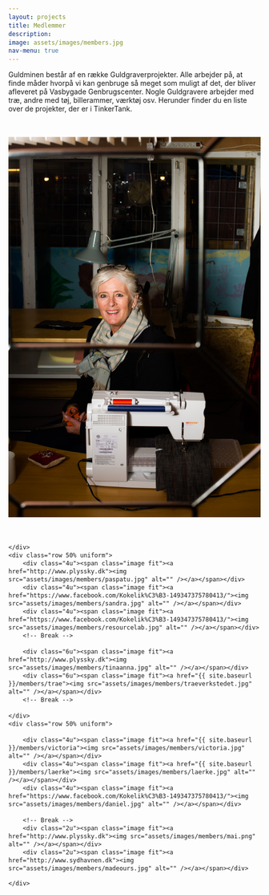 ```yaml
---
layout: projects
title: Medlemmer
description:
image: assets/images/members.jpg
nav-menu: true
---
```


Guldminen består af en række Guldgraverprojekter. Alle arbejder på, at finde måder hvorpå vi kan genbruge så meget som muligt af det, der bliver afleveret på Vasbygade Genbrugscenter. Nogle Guldgravere arbejder med træ, andre med tøj, billerammer, værktøj osv. Herunder finder du en liste over de projekter, der er i TinkerTank.

<!-- {% for member in site.members %}
  <h2>{{ member.name }} - {{ member.contact }}</h2>
  <p>{{ member.content | markdownify }}</p>
{% endfor %} -->

<div class="box alt">
	<div class="row 50% uniform">
		<div class="4u"><span class="image fit"><a href="https:"><img src="assets/images/members/frida.jpg" alt="" /></a></span></div>
		<div class="4u"><span class="image fit"><a href="http://www.studiodebris.dk"><img src="assets/images/members/hassan.jpg" alt="" /></a></span></div>
		<div class="4u"><span class="image fit"><a href="http://www.resourcelab.dk"><img src="assets/images/members/ollis.jpg" alt="" /></a></span></div>
		<!-- Break -->
		<div class="6u"><span class="image fit"><a href="http://www.plyssky.dk"><img src="assets/images/members/maiken.jpg" alt="" /></a></span></div>
		<div class="6u"><span class="image fit"><a href="http://www.sydhavnen.dk"><img src="assets/images/members/maria.jpg" alt="" /></a></span></div>
		<!-- Break -->

	</div>
	<div class="row 50% uniform">
		<div class="4u"><span class="image fit"><a href="http://www.plyssky.dk"><img src="assets/images/members/paspatu.jpg" alt="" /></a></span></div>
		<div class="4u"><span class="image fit"><a href="https://www.facebook.com/Kokelik%C3%B3-149347375780413/"><img src="assets/images/members/sandra.jpg" alt="" /></a></span></div>
		<div class="4u"><span class="image fit"><a href="https://www.facebook.com/Kokelik%C3%B3-149347375780413/"><img src="assets/images/members/resourcelab.jpg" alt="" /></a></span></div>
		<!-- Break -->

		<div class="6u"><span class="image fit"><a href="http://www.plyssky.dk"><img src="assets/images/members/tinaanna.jpg" alt="" /></a></span></div>
		<div class="6u"><span class="image fit"><a href="{{ site.baseurl }}/members/trae"><img src="assets/images/members/traeverkstedet.jpg" alt="" /></a></span></div>
		<!-- Break -->

	</div>
	<div class="row 50% uniform">

		<div class="4u"><span class="image fit"><a href="{{ site.baseurl }}/members/victoria"><img src="assets/images/members/victoria.jpg" alt="" /></a></span></div>
		<div class="4u"><span class="image fit"><a href="{{ site.baseurl }}/members/laerke"><img src="assets/images/members/laerke.jpg" alt="" /></a></span></div>
		<div class="4u"><span class="image fit"><a href="https://www.facebook.com/Kokelik%C3%B3-149347375780413/"><img src="assets/images/members/daniel.jpg" alt="" /></a></span></div>

		<!-- Break -->
		<div class="2u"><span class="image fit"><a href="http://www.plyssky.dk"><img src="assets/images/members/mai.png" alt="" /></a></span></div>
		<div class="2u"><span class="image fit"><a href="http://www.sydhavnen.dk"><img src="assets/images/members/madeours.jpg" alt="" /></a></span></div>
<!-- 		<div class="2u"><span class="image fit"><a href="https://www.resourcelab.dk"><img src="assets/images/resourcelab.png" alt="" /></a></span></div>
		<div class="2u"><span class="image fit"><img src="assets/images/debris.png" alt="" /></span></div>
		<div class="2u"><span class="image fit"><img src="assets/images/albanowik.jpg" alt="" /></span></div>
		<div class="2u"><span class="image fit"><img src="assets/images/pic08.jpg" alt="" /></span></div>
		<div class="2u"><span class="image fit"><img src="assets/images/pic09.jpg" alt="" /></span></div>
		<div class="2u$"><span class="image fit"><img src="assets/images/materialcentralle.jpg" alt="" /></span></div> -->

	</div>
</div>
